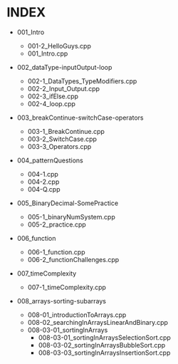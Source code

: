 # INDEX

- 001_Intro

  - 001-2_HelloGuys.cpp
  - 001_Intro.cpp

- 002_dataType-inputOutput-loop

  - 002-1_DataTypes_TypeModifiers.cpp
  - 002-2_Input_Output.cpp
  - 002-3_ifElse.cpp
  - 002-4_loop.cpp

- 003_breakContinue-switchCase-operators

  - 003-1_BreakContinue.cpp
  - 003-2_SwitchCase.cpp
  - 003-3_Operators.cpp

- 004_patternQuestions

  - 004-1.cpp
  - 004-2.cpp
  - 004-Q.cpp

- 005_BinaryDecimal-SomePractice

  - 005-1_binaryNumSystem.cpp
  - 005-2_practice.cpp

- 006_function

  - 006-1_function.cpp
  - 006-2_functionChallenges.cpp

- 007_timeComplexity

  - 007-1_timeComplexity.cpp

- 008_arrays-sorting-subarrays

  - 008-01_introductionToArrays.cpp
  - 008-02_searchingInArraysLinearAndBinary.cpp
  - 008-03-01_sortingInArrays
    - 008-03-01_sortingInArraysSelectionSort.cpp
    - 008-03-02_sortingInArraysBubbleSort.cpp
    - 008-03-03_sortingInArraysInsertionSort.cpp
